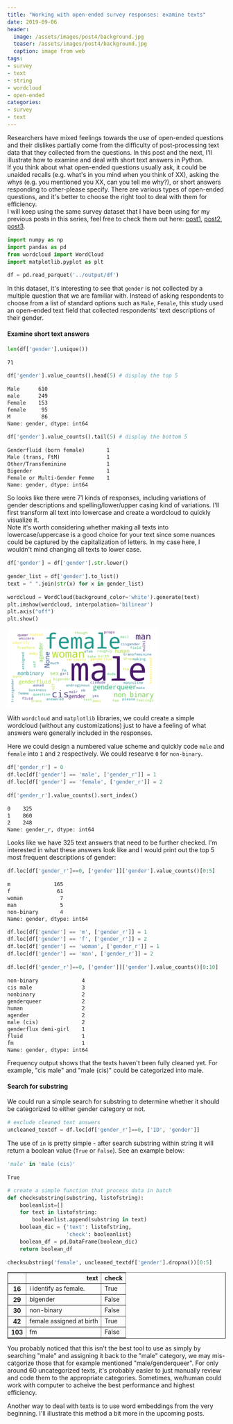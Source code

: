 ```yaml
---
title: "Working with open-ended survey responses: examine texts"
date: 2019-09-06
header:
  image: /assets/images/post4/background.jpg
  teaser: /assets/images/post4/background.jpg
  caption: image from web
tags:
- survey
- text
- string
- wordcloud
- open-ended
categories:
- survey
- text
---
```


Researchers have mixed feelings towards the use of open-ended questions and their dislikes partially come from the difficulty of post-processing text data that they collected from the questions. In this post and the next, I'll illustrate how to examine and deal with short text answers in Python. <br>
If you think about what open-ended questions usually ask, it could be unaided recalls (e.g. what's in you mind when you think of XX), asking the whys (e.g. you mentioned you XX, can you tell me why?), or short answers responding to other-please specify. There are various types of open-ended questions, and it's better to choose the right tool to deal with them for efficiency. <br>
I will keep using the same survey dataset that I have been using for my previous posts in this series, feel free to check them out here: [post1](https://rosalynnyang.github.io/survey/checking-survey-data/), [post2](https://rosalynnyang.github.io/survey/variable-type-missing/), [post3](https://rosalynnyang.github.io/survey/survey-data-cleaning/).


```python
import numpy as np
import pandas as pd
from wordcloud import WordCloud
import matplotlib.pyplot as plt
```


```python
df = pd.read_parquet('../output/df')
```

In this dataset, it's interesting to see that `gender` is not collected by a multiple question that we are familiar with. Instead of asking respondents to choose from a list of standard options such as `Male`, `Female`, this study used an open-ended text field that collected respondents' text descriptions of their gender. <br>

#### Examine short text answers


```python
len(df['gender'].unique())
```




    71




```python
df['gender'].value_counts().head(5) # display the top 5
```




    Male      610
    male      249
    Female    153
    female     95
    M          86
    Name: gender, dtype: int64




```python
df['gender'].value_counts().tail(5) # display the bottom 5
```




    Genderfluid (born female)       1
    Male (trans, FtM)               1
    Other/Transfeminine             1
    Bigender                        1
    Female or Multi-Gender Femme    1
    Name: gender, dtype: int64



So looks like there were 71 kinds of responses, including variations of gender descriptions and spelling/lower/upper casing kind of variations. I'll first transform all text into lowercase and create a wordcloud to quickly visualize it. <br>
Note it's worth considering whether making all texts into lowercase/uppercase is a good choice for your text since some nuances could be captured by the capitalization of letters. In my case here, I wouldn't mind changing all texts to lower case.


```python
df['gender'] = df['gender'].str.lower()
```


```python
gender_list = df['gender'].to_list()
text = " ".join(str(x) for x in gender_list)
```


```python
wordcloud = WordCloud(background_color='white').generate(text)
plt.imshow(wordcloud, interpolation='bilinear')
plt.axis("off")
plt.show()
```


![png](/assets/images/post4/output_13_0.png)


With `wordcloud` and `matplotlib` libraries, we could create a simple wordcloud (without any customizations) just to have a feeling of what answers were generally included in the responses.

Here we could design a numbered value scheme and quickly code `male` and `female` into `1` and `2` respectively. We could researve `0` for `non-binary`.


```python
df['gender_r'] = 0
df.loc[df['gender'] == 'male', ['gender_r']] = 1
df.loc[df['gender'] == 'female', ['gender_r']] = 2
```


```python
df['gender_r'].value_counts().sort_index()
```




    0    325
    1    860
    2    248
    Name: gender_r, dtype: int64



Looks like we have 325 text answers that need to be further checked. I'm interested in what these answers look like and I would print out the top 5 most frequent descriptions of gender:


```python
df.loc[df['gender_r']==0, ['gender']]['gender'].value_counts()[0:5]
```




    m              165
    f               61
    woman            7
    man              5
    non-binary       4
    Name: gender, dtype: int64




```python
df.loc[df['gender'] == 'm', ['gender_r']] = 1
df.loc[df['gender'] == 'f', ['gender_r']] = 2
df.loc[df['gender'] == 'woman', ['gender_r']] = 1
df.loc[df['gender'] == 'man', ['gender_r']] = 2
```


```python
df.loc[df['gender_r']==0, ['gender']]['gender'].value_counts()[0:10]
```




    non-binary              4
    cis male                3
    nonbinary               2
    genderqueer             2
    human                   2
    agender                 2
    male (cis)              2
    genderflux demi-girl    1
    fluid                   1
    fm                      1
    Name: gender, dtype: int64



Frequency output shows that the texts haven't been fully cleaned yet. For example, "cis male" and "male (cis)" could be categorized into male.

#### Search for substring

We could run a simple search for substring to determine whether it should be categorized to either gender category or not.


```python
# exclude cleaned text answers
uncleaned_textdf = df.loc[df['gender_r']==0, ['ID', 'gender']]
```

The use of `in` is pretty simple - after search substring within string it will return a boolean value (`True` or `False`). See an example below:


```python
'male' in 'male (cis)'
```




    True




```python
# create a simple function that process data in batch
def checksubstring(substring, listofstring):
    booleanlist=[]
    for text in listofstring:
        booleanlist.append(substring in text)
    boolean_dic = {'text': listofstring,
                   'check': booleanlist}
    boolean_df = pd.DataFrame(boolean_dic)
    return boolean_df
```


```python
checksubstring('female', uncleaned_textdf['gender'].dropna())[0:5]
```




<div>
<style scoped>
    .dataframe tbody tr th:only-of-type {
        vertical-align: middle;
    }

    .dataframe tbody tr th {
        vertical-align: top;
    }

    .dataframe thead th {
        text-align: right;
    }
</style>
<table border="1" class="dataframe">
  <thead>
    <tr style="text-align: right;">
      <th></th>
      <th>text</th>
      <th>check</th>
    </tr>
  </thead>
  <tbody>
    <tr>
      <th>16</th>
      <td>i identify as female.</td>
      <td>True</td>
    </tr>
    <tr>
      <th>29</th>
      <td>bigender</td>
      <td>False</td>
    </tr>
    <tr>
      <th>30</th>
      <td>non-binary</td>
      <td>False</td>
    </tr>
    <tr>
      <th>42</th>
      <td>female assigned at birth</td>
      <td>True</td>
    </tr>
    <tr>
      <th>103</th>
      <td>fm</td>
      <td>False</td>
    </tr>
  </tbody>
</table>
</div>



You probably noticed that this isn't the best tool to use as simply by searching "male" and assigning it back to the "male" category, we may mis-catgorize those that for example mentioned "male/genderqueer". For only around 60 uncategorized texts, it's probably easier to just manually review and code them to the appropriate categories. Sometimes, we/human could work with computer to acheive the best performance and highest efficiency. 

Another way to deal with texts is to use word embeddings from the very beginning. I'll illustrate this method a bit more in the upcoming posts.
